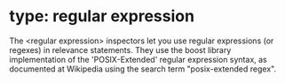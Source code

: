 # type: regular expression

The &lt;regular expression&gt; inspectors let you use regular expressions (or regexes) in relevance statements. They use the boost library implementation of the &#39;POSIX-Extended&#39; regular expression syntax, as documented at Wikipedia using the search term "posix-extended regex".
